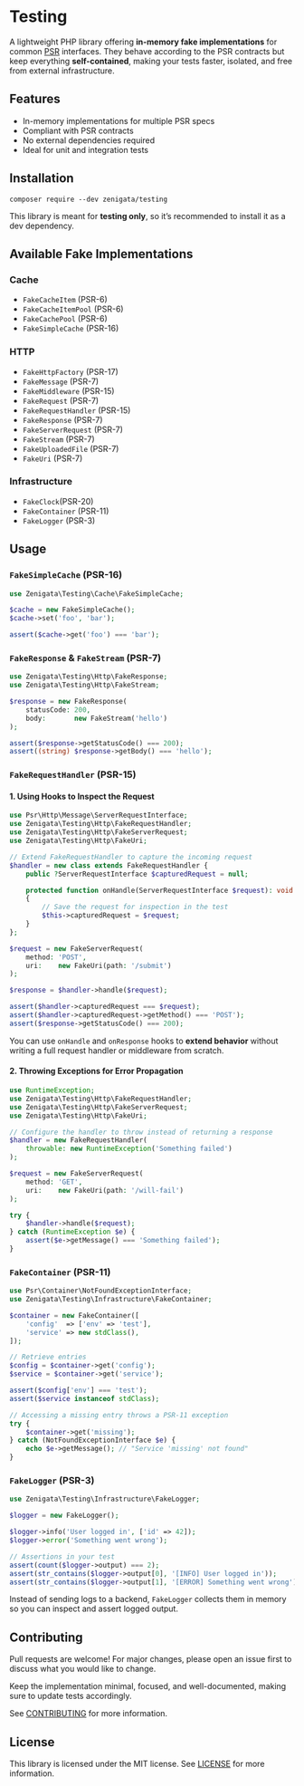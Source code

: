 # Testing

A lightweight PHP library offering **in-memory fake implementations** for common [PSR](https://www.php-fig.org/psr/) interfaces. They behave according to the PSR contracts but keep everything **self-contained**, making your tests faster, isolated, and free from external infrastructure.

## Features

- In-memory implementations for multiple PSR specs
- Compliant with PSR contracts
- No external dependencies required
- Ideal for unit and integration tests

## Installation

```shell
composer require --dev zenigata/testing
```

This library is meant for **testing only**, so it’s recommended to install it as a dev dependency.

## Available Fake Implementations

### Cache

- `FakeCacheItem` (PSR-6)
- `FakeCacheItemPool` (PSR-6)
- `FakeCachePool` (PSR-6)
- `FakeSimpleCache` (PSR-16)

### HTTP

- `FakeHttpFactory` (PSR-17)
- `FakeMessage` (PSR-7)
- `FakeMiddleware` (PSR-15)
- `FakeRequest` (PSR-7)
- `FakeRequestHandler` (PSR-15)
- `FakeResponse` (PSR-7)
- `FakeServerRequest` (PSR-7)
- `FakeStream` (PSR-7)
- `FakeUploadedFile` (PSR-7)
- `FakeUri` (PSR-7)

### Infrastructure

- `FakeClock`(PSR-20)
- `FakeContainer` (PSR-11)
- `FakeLogger` (PSR-3)

## Usage

### `FakeSimpleCache` (PSR-16)

```php
use Zenigata\Testing\Cache\FakeSimpleCache;

$cache = new FakeSimpleCache();
$cache->set('foo', 'bar');

assert($cache->get('foo') === 'bar');
```

### `FakeResponse` & `FakeStream` (PSR-7)

```php
use Zenigata\Testing\Http\FakeResponse;
use Zenigata\Testing\Http\FakeStream;

$response = new FakeResponse(
    statusCode: 200,
    body:       new FakeStream('hello')
);

assert($response->getStatusCode() === 200);
assert((string) $response->getBody() === 'hello');
```

### `FakeRequestHandler` (PSR-15)

#### 1. Using Hooks to Inspect the Request

```php
use Psr\Http\Message\ServerRequestInterface;
use Zenigata\Testing\Http\FakeRequestHandler;
use Zenigata\Testing\Http\FakeServerRequest;
use Zenigata\Testing\Http\FakeUri;

// Extend FakeRequestHandler to capture the incoming request
$handler = new class extends FakeRequestHandler {
    public ?ServerRequestInterface $capturedRequest = null;

    protected function onHandle(ServerRequestInterface $request): void
    {
        // Save the request for inspection in the test
        $this->capturedRequest = $request;
    }
};

$request = new FakeServerRequest(
    method: 'POST',
    uri:    new FakeUri(path: '/submit')
);

$response = $handler->handle($request);

assert($handler->capturedRequest === $request);
assert($handler->capturedRequest->getMethod() === 'POST');
assert($response->getStatusCode() === 200);
```

You can use `onHandle` and `onResponse` hooks to **extend behavior** without writing a full request handler or middleware from scratch.

#### 2. Throwing Exceptions for Error Propagation

```php
use RuntimeException;
use Zenigata\Testing\Http\FakeRequestHandler;
use Zenigata\Testing\Http\FakeServerRequest;
use Zenigata\Testing\Http\FakeUri;

// Configure the handler to throw instead of returning a response
$handler = new FakeRequestHandler(
    throwable: new RuntimeException('Something failed')
);

$request = new FakeServerRequest(
    method: 'GET',
    uri:    new FakeUri(path: '/will-fail')
);

try {
    $handler->handle($request);
} catch (RuntimeException $e) {
    assert($e->getMessage() === 'Something failed');
}
```

### `FakeContainer` (PSR-11)

```php
use Psr\Container\NotFoundExceptionInterface;
use Zenigata\Testing\Infrastructure\FakeContainer;

$container = new FakeContainer([
    'config'  => ['env' => 'test'],
    'service' => new stdClass(),
]);

// Retrieve entries
$config = $container->get('config');
$service = $container->get('service');

assert($config['env'] === 'test');
assert($service instanceof stdClass);

// Accessing a missing entry throws a PSR-11 exception
try {
    $container->get('missing');
} catch (NotFoundExceptionInterface $e) {
    echo $e->getMessage(); // "Service 'missing' not found"
}
```

### `FakeLogger` (PSR-3)

```php
use Zenigata\Testing\Infrastructure\FakeLogger;

$logger = new FakeLogger();

$logger->info('User logged in', ['id' => 42]);
$logger->error('Something went wrong');

// Assertions in your test
assert(count($logger->output) === 2);
assert(str_contains($logger->output[0], '[INFO] User logged in'));
assert(str_contains($logger->output[1], '[ERROR] Something went wrong'));
```

Instead of sending logs to a backend, `FakeLogger` collects them in memory so you can inspect and assert logged output.

## Contributing

Pull requests are welcome! For major changes, please open an issue first to discuss what you would like to change.

Keep the implementation minimal, focused, and well-documented, making sure to update tests accordingly.

See [CONTRIBUTING](./CONTRIBUTING.md) for more information.

## License

This library is licensed under the MIT license. See [LICENSE](./LICENSE) for more information.
